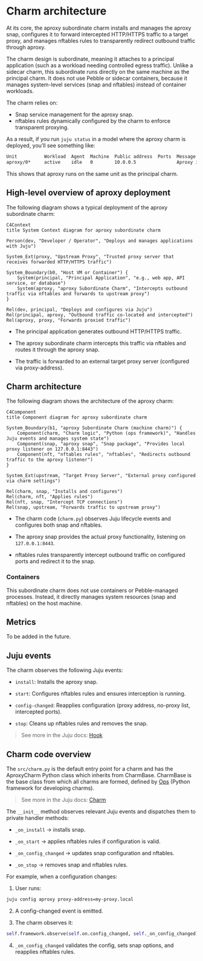 # Charm architecture

At its core, the aproxy subordinate charm installs and manages the aproxy snap, configures it to forward intercepted HTTP/HTTPS traffic to a target proxy, and manages nftables rules to transparently redirect outbound traffic through aproxy.

The charm design is subordinate, meaning it attaches to a principal application (such as a workload needing controlled egress traffic). Unlike a sidecar charm, this subordinate runs directly on the same machine as the principal charm. It does not use Pebble or sidecar containers, because it manages system-level services (snap and nftables) instead of container workloads.

The charm relies on:

- Snap service management for the aproxy snap.
- nftables rules dynamically configured by the charm to enforce transparent proxying.

As a result, if you run `juju status` in a model where the aproxy charm is deployed, you’ll see something like:

```bash
Unit          Workload  Agent  Machine  Public address  Ports  Message
aproxy/0*     active    idle   0        10.0.0.5               Aproxy interception service started.
```

This shows that aproxy runs on the same unit as the principal charm.

## High-level overview of aproxy deployment

The following diagram shows a typical deployment of the aproxy subordinate charm:

```mermaid
C4Context
title System Context diagram for aproxy subordinate charm

Person(dev, "Developer / Operator", "Deploys and manages applications with Juju")

System_Ext(proxy, "Upstream Proxy", "Trusted proxy server that receives forwarded HTTP/HTTPS traffic")

System_Boundary(b0, "Host VM or Container") {
    System(principal, "Principal Application", "e.g., web app, API service, or database")
    System(aproxy, "aproxy Subordinate Charm", "Intercepts outbound traffic via nftables and forwards to upstream proxy")
}

Rel(dev, principal, "Deploys and configures via Juju")
Rel(principal, aproxy, "Outbound traffic co-located and intercepted")
Rel(aproxy, proxy, "Forwards proxied traffic")

```

- The principal application generates outbound HTTP/HTTPS traffic.

- The aproxy subordinate charm intercepts this traffic via nftables and routes it through the aproxy snap.

- The traffic is forwarded to an external target proxy server (configured via proxy-address).

## Charm architecture

The following diagram shows the architecture of the aproxy charm:

```mermaid
C4Component
title Component diagram for aproxy subordinate charm

System_Boundary(b1, "aproxy Subordinate Charm (machine charm)") {
    Component(charm, "Charm logic", "Python (ops framework)", "Handles Juju events and manages system state")
    Component(snap, "aproxy snap", "Snap package", "Provides local proxy listener on 127.0.0.1:8443")
    Component(nft, "nftables rules", "nftables", "Redirects outbound traffic to the aproxy listener")
}

System_Ext(upstream, "Target Proxy Server", "External proxy configured via charm settings")

Rel(charm, snap, "Installs and configures")
Rel(charm, nft, "Applies rules")
Rel(nft, snap, "Intercept TCP connections")
Rel(snap, upstream, "Forwards traffic to upstream proxy")

```

- The charm code (`charm.py`) observes Juju lifecycle events and configures both snap and nftables.

- The aproxy snap provides the actual proxy functionality, listening on `127.0.0.1:8443`.

- nftables rules transparently intercept outbound traffic on configured ports and redirect it to the snap.

### Containers

This subordinate charm does not use containers or Pebble-managed processes. Instead, it directly manages system resources (snap and nftables) on the host machine.

## Metrics

To be added in the future.
<!--
If the charm uses metrics, include a list under reference/metrics.md and link that document here.
If the charm uses containers, you may include text here like:

Inside the above mentioned containers, additional Pebble layers are defined in order to provide metrics.
See [metrics](link-to-metrics-document) for more information.
-->

## Juju events

The charm observes the following Juju events:

- `install`: Installs the aproxy snap.

- `start`: Configures nftables rules and ensures interception is running.

- `config-changed`: Reapplies configuration (proxy address, no-proxy list, intercepted ports).

- `stop`: Cleans up nftables rules and removes the snap.

> See more in the Juju docs: [Hook](https://documentation.ubuntu.com/juju/latest/user/reference/hook/)

## Charm code overview

The `src/charm.py` is the default entry point for a charm and has the AproxyCharm Python class which inherits
from CharmBase. CharmBase is the base class from which all charms are formed, defined
by [Ops](https://ops.readthedocs.io/en/latest/index.html) (Python framework for developing charms).

> See more in the Juju docs: [Charm](https://documentation.ubuntu.com/juju/latest/user/reference/charm/)

The `__init__` method observes relevant Juju events and dispatches them to private handler methods:

- `_on_install` → installs snap.

- `_on_start` → applies nftables rules if configuration is valid.

- `_on_config_changed` → updates snap configuration and nftables.

- `_on_stop` → removes snap and nftables rules.

For example, when a configuration changes:

1. User runs:

```bash
juju config aproxy proxy-address=my-proxy.local
```

2. A config-changed event is emitted.

3. The charm observes it:

```python
self.framework.observe(self.on.config_changed, self._on_config_changed)
```

4. `_on_config_changed` validates the config, sets snap options, and reapplies nftables rules.
